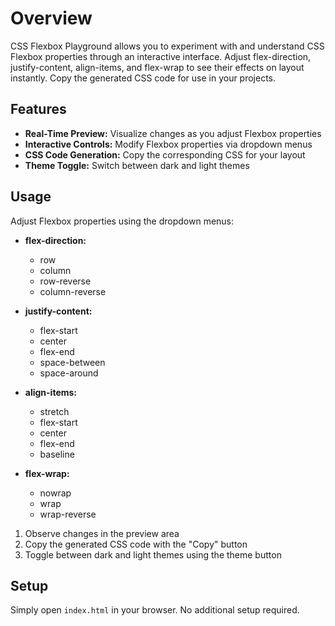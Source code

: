 # Overview

CSS Flexbox Playground allows you to experiment with and understand CSS Flexbox properties through an interactive interface. Adjust flex-direction, justify-content, align-items, and flex-wrap to see their effects on layout instantly. Copy the generated CSS code for use in your projects.

## Features

- **Real-Time Preview:** Visualize changes as you adjust Flexbox properties
- **Interactive Controls:** Modify Flexbox properties via dropdown menus
- **CSS Code Generation:** Copy the corresponding CSS for your layout
- **Theme Toggle:** Switch between dark and light themes

## Usage

Adjust Flexbox properties using the dropdown menus:

- **flex-direction:** 
  - row
  - column
  - row-reverse
  - column-reverse

- **justify-content:**
  - flex-start
  - center 
  - flex-end
  - space-between
  - space-around

- **align-items:**
  - stretch
  - flex-start
  - center
  - flex-end
  - baseline

- **flex-wrap:**
  - nowrap
  - wrap
  - wrap-reverse

1. Observe changes in the preview area
2. Copy the generated CSS code with the "Copy" button
3. Toggle between dark and light themes using the theme button

## Setup

Simply open `index.html` in your browser. No additional setup required.
